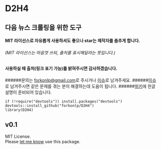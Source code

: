 # D2H4

## 다음 뉴스 크롤링을 위한 도구
#### MIT 라이선스로 자유롭게 사용하셔도 좋으나 star는 제작자를 춤추게 합니다.
###### (MIT 라이선스는 마음껏 쓰되, 출처를 표시해달라는 뜻입니다.)
#### 사용하실 때 출처(링크 표기 가능)를 밝혀주시면 감사하겠습니다.
######문의는 [forkonlp@gmail.com](mailto:mrchypark@gmail.com)로 주시거나 [이슈](https://github.com/forkonlp/D2H4/issues/new)로 남겨주세요.
######[이슈](https://github.com/forkonlp/D2H4/issues)로 남겨주시면 같은 문제를 겪는 분이 해결하는데 도움이 됩니다.
######[위키](https://github.com/forkonlp/N2H4/wiki/)에 한글 설명이 준비되어 있습니다.

```
if (!require("devtools")) install.packages("devtools")
devtools::install_github("forkonlp/D2H4")
library(D2H4)
```

## v0.1

MIT License.<br>
Please [let me know](mailto:forkonlp@gmail.com) use this package.
